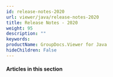 ```yaml
---
id: release-notes-2020
url: viewer/java/release-notes-2020
title: Release Notes - 2020
weight: 95
description: ""
keywords: 
productName: GroupDocs.Viewer for Java
hideChildren: False
---
```

#### Articles in this section